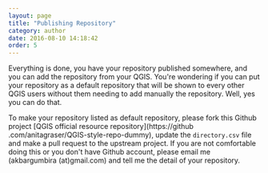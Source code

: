 ```yaml
---
layout: page
title: "Publishing Repository"
category: author
date: 2016-08-10 14:18:42
order: 5
---
```

Everything is done, you have your repository published somewhere, and you can 
add the repository from your QGIS. You're wondering if you can put your 
repository as a default repository that will be shown to every other QGIS 
users without them needing to add manually the repository. Well, yes you can 
do that.
 
To make your repository listed as default repository, please fork this 
Github project [QGIS official resource repository](https://github
.com/anitagraser/QGIS-style-repo-dummy), update the ```directory.csv``` file 
and make a pull request to the upstream project. If you are not comfortable 
doing this or you don't have Github account, please email me (akbargumbira
(at)gmail.com) and tell me the detail of your repository.


